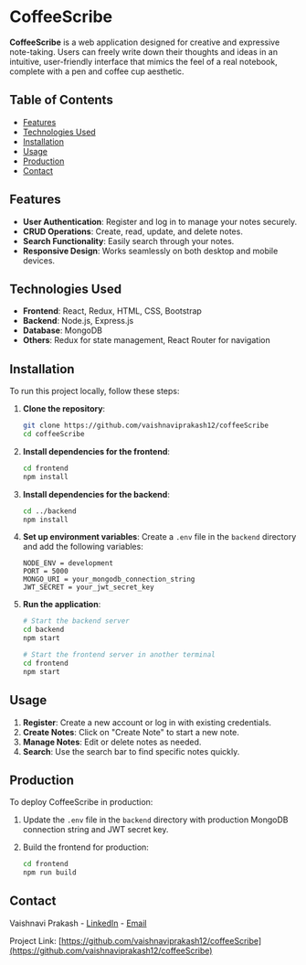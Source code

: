 # CoffeeScribe

**CoffeeScribe** is a web application designed for creative and expressive note-taking. Users can freely write down their thoughts and ideas in an intuitive, user-friendly interface that mimics the feel of a real notebook, complete with a pen and coffee cup aesthetic.

## Table of Contents

- [Features](#features)
- [Technologies Used](#technologies-used)
- [Installation](#installation)
- [Usage](#usage)
- [Production](#production)
- [Contact](#contact)

## Features

- **User Authentication**: Register and log in to manage your notes securely.
- **CRUD Operations**: Create, read, update, and delete notes.
- **Search Functionality**: Easily search through your notes.
- **Responsive Design**: Works seamlessly on both desktop and mobile devices.

## Technologies Used

- **Frontend**: React, Redux, HTML, CSS, Bootstrap
- **Backend**: Node.js, Express.js
- **Database**: MongoDB
- **Others**: Redux for state management, React Router for navigation

## Installation

To run this project locally, follow these steps:

1. **Clone the repository**:
    ```bash
    git clone https://github.com/vaishnaviprakash12/coffeeScribe
    cd coffeeScribe
    ```

2. **Install dependencies for the frontend**:
    ```bash
    cd frontend
    npm install
    ```

3. **Install dependencies for the backend**:
    ```bash
    cd ../backend
    npm install
    ```

4. **Set up environment variables**:
    Create a `.env` file in the `backend` directory and add the following variables:
    ```env
    NODE_ENV = development
    PORT = 5000
    MONGO_URI = your_mongodb_connection_string
    JWT_SECRET = your_jwt_secret_key
    ```

5. **Run the application**:
    ```bash
    # Start the backend server
    cd backend
    npm start

    # Start the frontend server in another terminal
    cd frontend
    npm start
    ```

## Usage

1. **Register**: Create a new account or log in with existing credentials.
2. **Create Notes**: Click on "Create Note" to start a new note.
3. **Manage Notes**: Edit or delete notes as needed.
4. **Search**: Use the search bar to find specific notes quickly.

## Production

To deploy CoffeeScribe in production:

1. Update the `.env` file in the `backend` directory with production MongoDB connection string and JWT secret key.

2. Build the frontend for production:
   ```bash
   cd frontend
   npm run build
## Contact

Vaishnavi Prakash - [LinkedIn](https://www.linkedin.com/in/vaishnavi-prakash-b5547921a/) - [Email](mailto:vaishnaviprakash342@gmail.com)

Project Link: [https://github.com/vaishnaviprakash12/coffeeScribe](https://github.com/vaishnaviprakash12/coffeeScribe)

